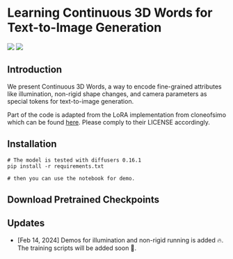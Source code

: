# Learning Continuous 3D Words for Text-to-Image Generation


<a href='https://ttchengab.github.io/continuous_3d_words'><img src='https://img.shields.io/badge/Project-Page-green'></a> 
<a href='https://ttchengab.github.io/continuous_3d_words/c3d_words.pdf'><img src='https://img.shields.io/badge/Paper-blue'></a> 

## Introduction
We present Continuous 3D Words, a way to encode fine-grained attributes like illumination, non-rigid shape changes, and camera parameters as special tokens for text-to-image generation.

Part of the code is adapted from the LoRA implementation from cloneofsimo which can be found [here](https://github.com/cloneofsimo/lora). Please comply to their LICENSE accordingly.

## Installation

```
# The model is tested with diffusers 0.16.1
pip install -r requirements.txt

# then you can use the notebook for demo.
```

## Download Pretrained Checkpoints


## Updates
- [Feb 14, 2024] Demos for illumination and non-rigid running is added 🔥. The training scripts will be added soon 🚧.
